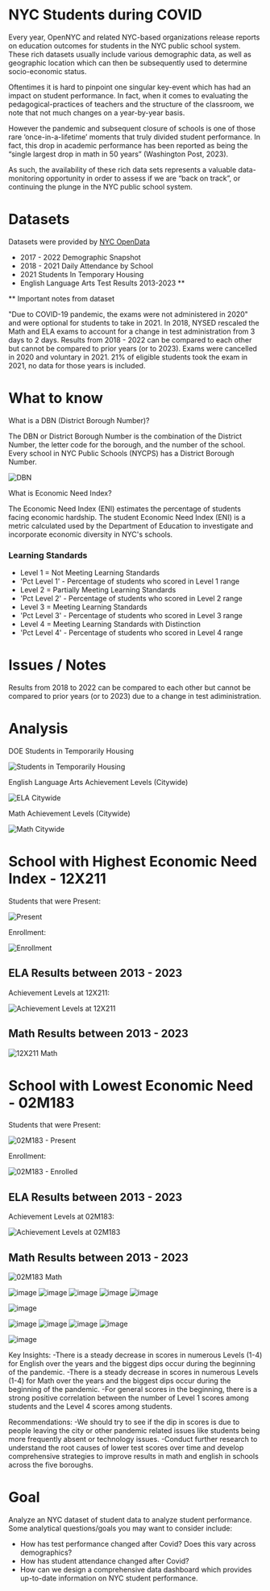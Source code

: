 # NYC Students during COVID
Every year, OpenNYC and related NYC-based organizations release reports on education outcomes for students in the NYC public school system. These rich datasets usually include various demographic data, as well as geographic location which can then be subsequently used to determine socio-economic status.

Oftentimes it is hard to pinpoint one singular key-event which has had an impact on student performance. In fact, when it comes to evaluating the pedagogical-practices of teachers and the structure of the classroom, we note that not much changes on a year-by-year basis. 

However the pandemic and subsequent closure of schools is one of those rare ‘once-in-a-lifetime’ moments that truly divided student performance. In fact, this drop in academic performance has been reported as being the “single largest drop in math in 50 years” (Washington Post, 2023). 

As such, the availability of these rich data sets represents a valuable data-monitoring opportunity in order to assess if we are “back on track”, or continuing the plunge in the NYC public school system. 

# Datasets
Datasets were provided by
[NYC OpenData](https://opendata.cityofnewyork.us/data/)

 - 2017 - 2022 Demographic Snapshot 
 - 2018 - 2021 Daily Attendance by School
 - 2021 Students In Temporary Housing
 - English Language Arts Test Results 2013-2023 **

** Important notes from dataset 

 "Due to COVID-19 pandemic, the exams were not administered in 2020" and were optional for students to take in 2021. In 2018, NYSED rescaled the Math and ELA exams to account for a change in test administration from 3 days to 2 days. Results from 2018 - 2022 can be compared to each other but cannot be compared to prior years (or to 2023). Exams were cancelled in 2020 and voluntary in 2021. 21% of eligible students took the exam in 2021, no data for those years is included. 

# What to know
What is a DBN (District Borough Number)?

The DBN or District Borough Number is the combination of the District Number, the letter code for the borough, and the number of the school. Every school in NYC Public Schools (NYCPS) has a District Borough Number.

![DBN](docs/NYC_DBN.jpg)

What is Economic Need Index?

The Economic Need Index (ENI) estimates the percentage of students facing economic hardship.
The student Economic Need Index (ENI) is a metric calculated used by the Department of Education to investigate and incorporate economic diversity in NYC's schools.

### Learning Standards 

- Level 1  = Not Meeting Learning Standards
- 'Pct Level 1' - Percentage of students who scored in Level 1 range  
- Level 2 = Partially Meeting Learning Standards
- 'Pct Level 2' - Percentage of students who scored in Level 2 range
- Level 3 = Meeting Learning Standards
- 'Pct Level 3' - Percentage of students who scored in Level 3 range 
- Level 4 = Meeting Learning Standards with Distinction  
- 'Pct Level 4' - Percentage of students who scored in Level 4 range

# Issues / Notes
Results from 2018 to 2022 can be compared to each other but cannot be compared to prior years  (or to 2023) due to a change in test adiministration. 

# Analysis
DOE Students in Temporarily Housing

![Students in Temporarily Housing](<docs/Percentage of DOE Temporarily Housed Students Over the Years.png>)


English Language Arts Achievement Levels (Citywide)


![ELA Citywide](<docs/Percentage of Students by Achievement Levels Over Years (Citywide).png>)

Math Achievement Levels (Citywide)

![Math Citywide](<docs/CityWide Math Levels.png>)

# School with Highest Economic Need Index - 12X211

Students that were Present:

![Present](<docs/12X211 Present.png>)

Enrollment: 

![Enrollment](<docs/12X211 Enrolled.png>)

## ELA Results between 2013 - 2023
Achievement Levels at 12X211: 

![Achievement Levels at 12X211](<docs/Percentage of Students by Achievement Levels Over Years at 12X211.png>)

## Math Results between 2013 - 2023

![12X211 Math](<docs/12X211 Math.png>)

# School with Lowest Economic Need  - 02M183

Students that were Present:

![02M183 - Present](<docs/02M183 - Present.png>)

Enrollment:

![02M183 - Enrolled](<docs/02M183 - Enrolled.png>)

## ELA Results between 2013 - 2023
Achievement Levels at 02M183: 

![Achievement Levels at 02M183](<docs/Percentage of Students by Achievement Levels Over Years at DBN 02M183.png>)

## Math Results between 2013 - 2023

![02M183 Math](<docs/02M183 Math.png>)

![image](https://github.com/myCanaless/NYCeducation-duringCOVID/assets/73401117/7884d79b-e790-4c76-87d6-948581243c77)
![image](https://github.com/myCanaless/NYCeducation-duringCOVID/assets/73401117/c89c5a38-f7be-4cc5-a9bb-e1afc4153e7b)
![image](https://github.com/myCanaless/NYCeducation-duringCOVID/assets/73401117/712c0297-1b6d-40e7-b45d-40118da277da)
![image](https://github.com/myCanaless/NYCeducation-duringCOVID/assets/73401117/a965e675-1db7-4a2b-ac3a-a1892d196368)
![image](https://github.com/myCanaless/NYCeducation-duringCOVID/assets/73401117/a58cc5f2-eebd-45df-b426-05c71061cf2a)

![image](https://github.com/myCanaless/NYCeducation-duringCOVID/assets/73401117/973ad661-d7a5-4d4c-9bba-4b931eb053c7)



![image](https://github.com/myCanaless/NYCeducation-duringCOVID/assets/73401117/672dba1e-d036-4bfd-8887-0693544e8dc0)
![image](https://github.com/myCanaless/NYCeducation-duringCOVID/assets/73401117/cd97010c-8e2d-478c-89c3-e3be7abc65c4)
![image](https://github.com/myCanaless/NYCeducation-duringCOVID/assets/73401117/5928c57a-4b18-40df-aaee-28be8f25928a)
![image](https://github.com/myCanaless/NYCeducation-duringCOVID/assets/73401117/4345f40a-4e88-448b-a5bd-2a6b2112cee0)

![image](https://github.com/myCanaless/NYCeducation-duringCOVID/assets/73401117/aa521b69-08c9-4fab-a53e-523c58ee8c4c)


Key Insights:
-There is a steady decrease in scores in numerous Levels (1-4) for English over the years and the biggest dips occur during the beginning of the pandemic.
-There is a steady decrease in scores in numerous Levels (1-4) for Math over the years and the biggest dips occur during the beginning of the pandemic.
-For general scores in the beginning, there is a strong positive correlation between the number of Level 1 scores among students and the Level 4 scores among students.

Recommendations:
-We should try to see if the dip in scores is due to people leaving the city or other pandemic related issues like students being more frequently absent or technology issues.
-Conduct further research to understand the root causes of lower test scores over time and develop comprehensive strategies to improve results in math and english in schools across the five boroughs.



# Goal
Analyze an NYC dataset of student data to analyze student performance. Some analytical questions/goals you may want to consider include:
- How has test performance changed after Covid? Does this vary across demographics?
- How has student attendance changed after Covid?
- How can we design a comprehensive data dashboard which provides up-to-date information on NYC student performance. 
